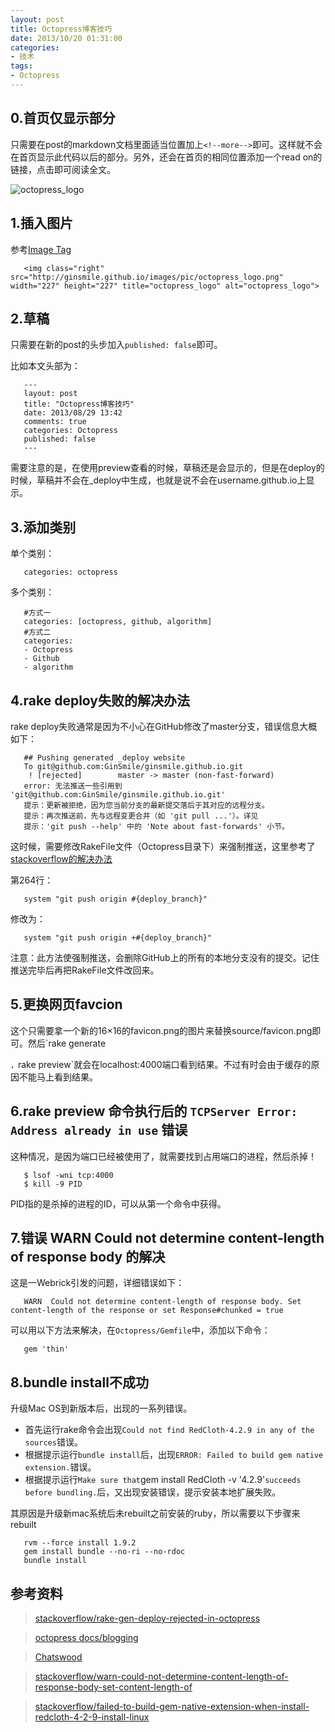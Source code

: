 ```yaml
---
layout: post
title: Octopress博客技巧
date: 2013/10/20 01:31:00
categories:
- 技术
tags:
- Octopress
---
```


## 0.首页仅显示部分

只需要在post的markdown文档里面适当位置加上`<!--more-->`即可。这样就不会在首页显示此代码以后的部分。另外，还会在首页的相同位置添加一个read on的链接，点击即可阅读全文。 

![octopress_logo](http://ginsmile.github.io/images/pic/octopress_logo.png-basicBlog "octopress_logo")

## 1.插入图片

参考[Image Tag](http://octopress.org/docs/plugins/image-tag/)
```
   <img class="right" src="http://ginsmile.github.io/images/pic/octopress_logo.png" width="227" height="227" title="octopress_logo" alt="octopress_logo">
```

## 2.草稿

只需要在新的post的头步加入`published: false`即可。  

比如本文头部为：
```
   ---
   layout: post
   title: "Octopress博客技巧"
   date: 2013/08/29 13:42
   comments: true
   categories: Octopress
   published: false
   ---
```

需要注意的是，在使用preview查看的时候，草稿还是会显示的，但是在deploy的时候，草稿并不会在_deploy中生成，也就是说不会在username.github.io上显示。

## 3.添加类别

单个类别：
```
   categories: octopress
```

多个类别：
```
   #方式一
   categories: [octopress, github, algorithm]
   #方式二
   categories:
   - Octopress
   - Github
   - algorithm
```

## 4.rake deploy失败的解决办法

rake deploy失败通常是因为不小心在GitHub修改了master分支，错误信息大概如下：
```
   ## Pushing generated _deploy website
   To git@github.com:GinSmile/ginsmile.github.io.git
    ! [rejected]        master -> master (non-fast-forward)
   error: 无法推送一些引用到 'git@github.com:GinSmile/ginsmile.github.io.git'
   提示：更新被拒绝，因为您当前分支的最新提交落后于其对应的远程分支。
   提示：再次推送前，先与远程变更合并（如 'git pull ...'）。详见
   提示：'git push --help' 中的 'Note about fast-forwards' 小节。   
```

这时候，需要修改RakeFile文件（Octopress目录下）来强制推送，这里参考了[stackoverflow的解决办法](http://stackoverflow.com/questions/17609453/rake-gen-deploy-rejected-in-octopress) 

第264行：
```
   system "git push origin #{deploy_branch}"
```

修改为：
```
   system "git push origin +#{deploy_branch}"
```

注意：此方法使强制推送，会删除GitHub上的所有的本地分支没有的提交。记住推送完毕后再把RakeFile文件改回来。

## 5.更换网页favcion

这个只需要拿一个新的16×16的favicon.png的图片来替换source/favicon.png即可。然后`rake generate

`，`rake preview`就会在localhost:4000端口看到结果。不过有时会由于缓存的原因不能马上看到结果。

## 6.rake preview 命令执行后的 `TCPServer Error: Address already in use` 错误

这种情况，是因为端口已经被使用了，就需要找到占用端口的进程，然后杀掉！
```
   $ lsof -wni tcp:4000
   $ kill -9 PID
```

PID指的是杀掉的进程的ID，可以从第一个命令中获得。

## 7.错误 WARN Could not determine content-length of response body 的解决

这是一Webrick引发的问题，详细错误如下：
```
   WARN  Could not determine content-length of response body. Set content-length of the response or set Response#chunked = true
```

可以用以下方法来解决，在`Octopress/Gemfile`中，添加以下命令：
```
   gem 'thin'
```

## 8.bundle install不成功

升级Mac OS到新版本后，出现的一系列错误。

*   首先运行rake命令会出现`Could not find RedCloth-4.2.9 in any of the sources`错误。
*   根据提示运行`bundle install`后，出现`ERROR: Failed to build gem native extension.`错误。
*   根据提示运行`Make sure that`gem install RedCloth -v '4.2.9'`succeeds before bundling.`后，又出现安装错误，提示安装本地扩展失败。

其原因是升级新mac系统后未rebuilt之前安装的ruby，所以需要以下步骤来rebuilt
```
   rvm --force install 1.9.2
   gem install bundle --no-ri --no-rdoc
   bundle install
```

## 参考资料

> [stackoverflow/rake-gen-deploy-rejected-in-octopress](http://stackoverflow.com/questions/17609453/rake-gen-deploy-rejected-in-octopress)  

>  [octopress docs/blogging](http://octopress.org/docs/blogging/)  

>  [Chatswood](http://blog.chatswood.org.uk/)  

>  [stackoverflow/warn-could-not-determine-content-length-of-response-body-set-content-length-of](http://stackoverflow.com/questions/9612618/warn-could-not-determine-content-length-of-response-body-set-content-length-of)  

>  [stackoverflow/failed-to-build-gem-native-extension-when-install-redcloth-4-2-9-install-linux](http://stackoverflow.com/questions/12119138/failed-to-build-gem-native-extension-when-install-redcloth-4-2-9-install-linux)
